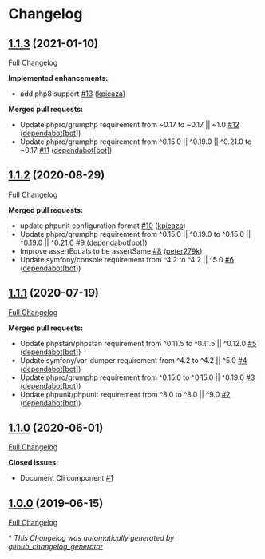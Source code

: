 # Changelog

## [1.1.3](https://github.com/antidot-framework/antidot-cli/tree/1.1.3) (2021-01-10)

[Full Changelog](https://github.com/antidot-framework/antidot-cli/compare/1.1.2...1.1.3)

**Implemented enhancements:**

- add php8 support [\#13](https://github.com/antidot-framework/antidot-cli/pull/13) ([kpicaza](https://github.com/kpicaza))

**Merged pull requests:**

- Update phpro/grumphp requirement from ~0.17 to ~0.17 || ~1.0 [\#12](https://github.com/antidot-framework/antidot-cli/pull/12) ([dependabot[bot]](https://github.com/apps/dependabot))
- Update phpro/grumphp requirement from ^0.15.0 || ^0.19.0 || ^0.21.0 to ~0.17 [\#11](https://github.com/antidot-framework/antidot-cli/pull/11) ([dependabot[bot]](https://github.com/apps/dependabot))

## [1.1.2](https://github.com/antidot-framework/antidot-cli/tree/1.1.2) (2020-08-29)

[Full Changelog](https://github.com/antidot-framework/antidot-cli/compare/1.1.1...1.1.2)

**Merged pull requests:**

- update phpunit configuration format [\#10](https://github.com/antidot-framework/antidot-cli/pull/10) ([kpicaza](https://github.com/kpicaza))
- Update phpro/grumphp requirement from ^0.15.0 || ^0.19.0 to ^0.15.0 || ^0.19.0 || ^0.21.0 [\#9](https://github.com/antidot-framework/antidot-cli/pull/9) ([dependabot[bot]](https://github.com/apps/dependabot))
- Improve assertEquals to be assertSame [\#8](https://github.com/antidot-framework/antidot-cli/pull/8) ([peter279k](https://github.com/peter279k))
- Update symfony/console requirement from ^4.2 to ^4.2 || ^5.0 [\#6](https://github.com/antidot-framework/antidot-cli/pull/6) ([dependabot[bot]](https://github.com/apps/dependabot))

## [1.1.1](https://github.com/antidot-framework/antidot-cli/tree/1.1.1) (2020-07-19)

[Full Changelog](https://github.com/antidot-framework/antidot-cli/compare/1.1.0...1.1.1)

**Merged pull requests:**

- Update phpstan/phpstan requirement from ^0.11.5 to ^0.11.5 || ^0.12.0 [\#5](https://github.com/antidot-framework/antidot-cli/pull/5) ([dependabot[bot]](https://github.com/apps/dependabot))
- Update symfony/var-dumper requirement from ^4.2 to ^4.2 || ^5.0 [\#4](https://github.com/antidot-framework/antidot-cli/pull/4) ([dependabot[bot]](https://github.com/apps/dependabot))
- Update phpro/grumphp requirement from ^0.15.0 to ^0.15.0 || ^0.19.0 [\#3](https://github.com/antidot-framework/antidot-cli/pull/3) ([dependabot[bot]](https://github.com/apps/dependabot))
- Update phpunit/phpunit requirement from ^8.0 to ^8.0 || ^9.0 [\#2](https://github.com/antidot-framework/antidot-cli/pull/2) ([dependabot[bot]](https://github.com/apps/dependabot))

## [1.1.0](https://github.com/antidot-framework/antidot-cli/tree/1.1.0) (2020-06-01)

[Full Changelog](https://github.com/antidot-framework/antidot-cli/compare/1.0.0...1.1.0)

**Closed issues:**

- Document Cli component [\#1](https://github.com/antidot-framework/antidot-cli/issues/1)

## [1.0.0](https://github.com/antidot-framework/antidot-cli/tree/1.0.0) (2019-06-15)

[Full Changelog](https://github.com/antidot-framework/antidot-cli/compare/b526d40d90f049a242495960bd5ac174bdbfe5af...1.0.0)



\* *This Changelog was automatically generated by [github_changelog_generator](https://github.com/github-changelog-generator/github-changelog-generator)*
